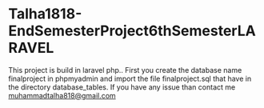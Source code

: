 # Talha1818-EndSemesterProject6thSemesterLARAVEL
This project is build in laravel php.. First you create the database name finalproject in phpmyadmin and import the file finalproject.sql that have in the directory database_tables. If you have any issue than contact me muhammadtalha818@gmail.com
